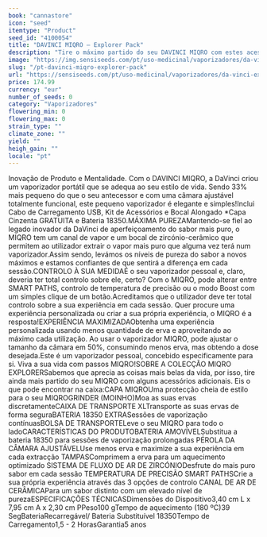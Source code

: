 ```yaml
---
book: "cannastore"
icon: "seed"
itemtype: "Product"
seed_id: "4100054"
title: "DAVINCI MIQRO – Explorer Pack"
description: "Tire o máximo partido do seu DAVINCI MIQRO com estes acessórios e obtenha uma experiência de vaporização personalizada. Compre o seu DAVINCI MIQRO Explorer Pack aqui."
image: "https://img.sensiseeds.com/pt/uso-medicinal/vaporizadores/da-vinci-explorer-pack-image.png"
slug: "/pt-davinci-miqro-explorer-pack"
url: "https://sensiseeds.com/pt/uso-medicinal/vaporizadores/da-vinci-explorer-pack?a_aid=cannastore"
price: 174.99
currency: "eur"
number_of_seeds: 0
category: "Vaporizadores"
flowering_min: 0
flowering_max: 0
strain_type: ""
climate_zone: ""
yield: ""
heigh_gain: ""
locale: "pt"
---
```

Inovação de Produto e Mentalidade. Com o DAVINCI MIQRO, a DaVinci criou um vaporizador portátil que se adequa ao seu estilo de vida. Sendo 33% mais pequeno do que o seu antecessor e com uma câmara ajustável totalmente funcional, este pequeno vaporizador é elegante e simples!Inclui Cabo de Carregamento USB, Kit de Acessórios e Bocal Alongado *Capa Cinzenta GRATUITA e Bateria 18350.MÁXIMA PUREZAMantendo-se fiel ao legado inovador da DaVinci de aperfeiçoamento do sabor mais puro, o MIQRO tem um canal de vapor e um bocal de zircónio-cerâmico que permitem ao utilizador extrair o vapor mais puro que alguma vez terá num vaporizador.Assim sendo, levámos os níveis de pureza do sabor a novos máximos e estamos confiantes de que sentirá a diferença em cada sessão.CONTROLO À SUA MEDIDAÉ o seu vaporizador pessoal e, claro, deveria ter total controlo sobre ele, certo? Com o MIQRO, pode alterar entre SMART PATHS, controlo de temperatura de precisão ou o modo Boost com um simples clique de um botão.Acreditamos que o utilizador deve ter total controlo sobre a sua experiência em cada sessão. Quer procure uma experiência personalizada ou criar a sua própria experiência, o MIQRO é a resposta!EXPERIÊNCIA MAXIMIZADAObtenha uma experiência personalizada usando menos quantidade de erva e aproveitando ao máximo cada utilização. Ao usar o vaporizador MIQRO, pode ajustar o tamanho da câmara em 50%, consumindo menos erva, mas obtendo a dose desejada.Este é um vaporizador pessoal, concebido especificamente para si. Viva a sua vida com passos MIQRO!SOBRE A COLECÇÃO MIQRO EXPLORERSabemos que aprecia as coisas mais belas da vida, por isso, tire ainda mais partido do seu MIQRO com alguns acessórios adicionais. Eis o que pode encontrar na caixa:CAPA MIQROUma protecção cheia de estilo para o seu MIQROGRINDER (MOINHO)Moa as suas ervas discretamenteCAIXA DE TRANSPORTE XLTransporte as suas ervas de forma seguraBATERIA 18350 EXTRASessões de vaporização contínuasBOLSA DE TRANSPORTELeve o seu MIQRO para todo o ladoCARACTERÍSTICAS DO PRODUTOBATERIA AMOVÍVELSubstitua a bateria 18350 para sessões de vaporização prolongadas PÉROLA DA CÂMARA AJUSTÁVELUse menos erva e maximize a sua experiência em cada extracção TAMPASComprimem a erva para um aquecimento optimizado SISTEMA DE FLUXO DE AR DE ZIRCÓNIODesfrute do mais puro sabor em cada sessão TEMPERATURA DE PRECISÃO SMART PATHSCrie a sua própria experiência através das 3 opções de controlo CANAL DE AR DE CERÂMICAPara um sabor distinto com um elevado nível de purezaESPECIFICAÇÕES TÉCNICASDimensões do Dispositivo3,40 cm L x 7,95 cm A x 2,30 cm PPeso100 gTempo de aquecimento (180 ºC)39 SegBateriaRecarregável/ Bateria Substituível 18350Tempo de Carregamento1,5 - 2 HorasGarantia5 anos
